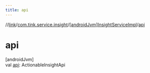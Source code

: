 ```yaml
---
title: api
---
```

//[link](../../../index.html)/[com.tink.service.insight](../index.html)/[[androidJvm]InsightServiceImpl](index.html)/[api](api.html)



# api



[androidJvm]\
val [api](api.html): ActionableInsightApi




